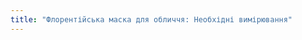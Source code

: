 ```yaml
---
title: "Флорентійська маска для обличчя: Необхідні вимірювання"
---
```


<PatternMeasurements pattern='florence' />
